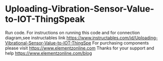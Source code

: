 # Uploading-Vibration-Sensor-Value-to-IOT-ThingSpeak
Run code.
For instructions on running this code and for connection diagram,see instructables link https://www.instructables.com/id/Uploading-Vibrational-Sensor-Value-to-IOT-ThingSpe
For purchasing components please visit https://www.elementzonline.com
Thanks for your support and help https://www.elementzonline.com/blog
